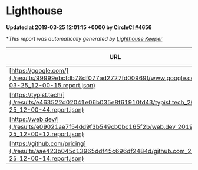 
# Lighthouse

**Updated at 2019-03-25 12:01:15 +0000 by [CircleCI #4656](https://circleci.com/gh/ItinerisLtd/lighthouse-keeper-example/4656)**

**This report was automatically generated by [Lighthouse Keeper](https://github.com/itinerisltd/lighthouse-keeper)*

| URL | Performance | Accessibility | Best Practices | SEO | PWA | Updated At |
| --- | --- | --- | --- | --- | --- | --- |
| [https://google.com/](./results/99999ebcfdb78df077ad2727fd00969f/www.google.com_2019-03-25_12-00-15.report.json) | 0.95 | 0.71 | 0.93 | 0.82 | 0.58 | 2019-03-25T12:00:15.639Z |
| [https://typist.tech/](./results/e463522d02041e06b035e8f61910fd43/typist.tech_2019-03-25_12-00-44.report.json) | 1 |  |  |  |  | 2019-03-25T12:00:44.750Z |
| [https://web.dev/](./results/e09021ae7f54dd9f3b549cb0bc165f2b/web.dev_2019-03-25_12-00-12.report.json) | 0.97 | 0.93 | 1 | 0.96 | 1 | 2019-03-25T12:00:12.166Z |
| [https://github.com/pricing](./results/aae423b045c13965ddf45c696df2484d/github.com_2019-03-25_12-00-14.report.json) | 0.87 | 0.89 | 0.93 | 0.9 | 0.58 | 2019-03-25T12:00:14.971Z |
